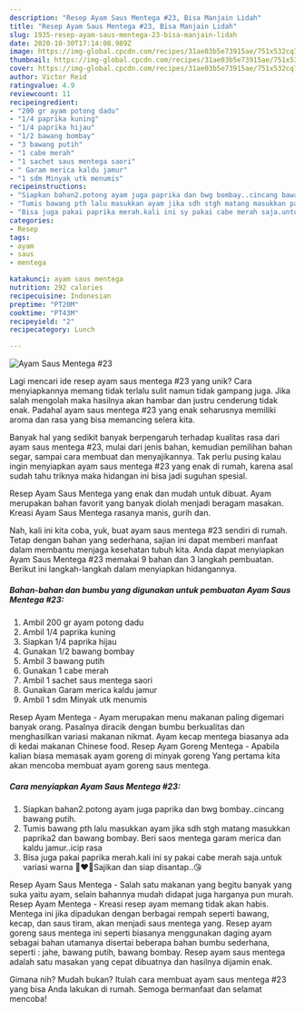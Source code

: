 ```yaml
---
description: "Resep Ayam Saus Mentega #23, Bisa Manjain Lidah"
title: "Resep Ayam Saus Mentega #23, Bisa Manjain Lidah"
slug: 1935-resep-ayam-saus-mentega-23-bisa-manjain-lidah
date: 2020-10-30T17:14:08.989Z
image: https://img-global.cpcdn.com/recipes/31ae03b5e73915ae/751x532cq70/ayam-saus-mentega-23-foto-resep-utama.jpg
thumbnail: https://img-global.cpcdn.com/recipes/31ae03b5e73915ae/751x532cq70/ayam-saus-mentega-23-foto-resep-utama.jpg
cover: https://img-global.cpcdn.com/recipes/31ae03b5e73915ae/751x532cq70/ayam-saus-mentega-23-foto-resep-utama.jpg
author: Victor Reid
ratingvalue: 4.9
reviewcount: 11
recipeingredient:
- "200 gr ayam potong dadu"
- "1/4 paprika kuning"
- "1/4 paprika hijau"
- "1/2 bawang bombay"
- "3 bawang putih"
- "1 cabe merah"
- "1 sachet saus mentega saori"
- " Garam merica kaldu jamur"
- "1 sdm Minyak utk menumis"
recipeinstructions:
- "Siapkan bahan2.potong ayam juga paprika dan bwg bombay..cincang bawang putih."
- "Tumis bawang pth lalu masukkan ayam jika sdh stgh matang masukkan paprika2 dan bawang bombay. Beri saos mentega garam merica dan kaldu jamur..icip rasa"
- "Bisa juga pakai paprika merah.kali ini sy pakai cabe merah saja.untuk variasi warna 💚♥️💛Sajikan dan siap disantap..😘"
categories:
- Resep
tags:
- ayam
- saus
- mentega

katakunci: ayam saus mentega 
nutrition: 292 calories
recipecuisine: Indonesian
preptime: "PT20M"
cooktime: "PT43M"
recipeyield: "2"
recipecategory: Lunch

---
```



![Ayam Saus Mentega #23](https://img-global.cpcdn.com/recipes/31ae03b5e73915ae/751x532cq70/ayam-saus-mentega-23-foto-resep-utama.jpg)

Lagi mencari ide resep ayam saus mentega #23 yang unik? Cara menyiapkannya memang tidak terlalu sulit namun tidak gampang juga. Jika salah mengolah maka hasilnya akan hambar dan justru cenderung tidak enak. Padahal ayam saus mentega #23 yang enak seharusnya memiliki aroma dan rasa yang bisa memancing selera kita.

Banyak hal yang sedikit banyak berpengaruh terhadap kualitas rasa dari ayam saus mentega #23, mulai dari jenis bahan, kemudian pemilihan bahan segar, sampai cara membuat dan menyajikannya. Tak perlu pusing kalau ingin menyiapkan ayam saus mentega #23 yang enak di rumah, karena asal sudah tahu triknya maka hidangan ini bisa jadi suguhan spesial.

Resep Ayam Saus Mentega yang enak dan mudah untuk dibuat. Ayam merupakan bahan favorit yang banyak diolah menjadi beragam masakan. Kreasi Ayam Saus Mentega rasanya manis, gurih dan.


Nah, kali ini kita coba, yuk, buat ayam saus mentega #23 sendiri di rumah. Tetap dengan bahan yang sederhana, sajian ini dapat memberi manfaat dalam membantu menjaga kesehatan tubuh kita. Anda dapat menyiapkan Ayam Saus Mentega #23 memakai 9 bahan dan 3 langkah pembuatan. Berikut ini langkah-langkah dalam menyiapkan hidangannya.

<!--inarticleads1-->

##### Bahan-bahan dan bumbu yang digunakan untuk pembuatan Ayam Saus Mentega #23:

1. Ambil 200 gr ayam potong dadu
1. Ambil 1/4 paprika kuning
1. Siapkan 1/4 paprika hijau
1. Gunakan 1/2 bawang bombay
1. Ambil 3 bawang putih
1. Gunakan 1 cabe merah
1. Ambil 1 sachet saus mentega saori
1. Gunakan  Garam merica kaldu jamur
1. Ambil 1 sdm Minyak utk menumis


Resep Ayam Mentega - Ayam merupakan menu makanan paling digemari banyak orang. Pasalnya diracik dengan bumbu berkualitas dan menghasilkan variasi makanan nikmat. Ayam kecap mentega biasanya ada di kedai makanan Chinese food. Resep Ayam Goreng Mentega - Apabila kalian biasa memasak ayam goreng di minyak goreng Yang pertama kita akan mencoba membuat ayam goreng saus mentega. 

<!--inarticleads2-->

##### Cara menyiapkan Ayam Saus Mentega #23:

1. Siapkan bahan2.potong ayam juga paprika dan bwg bombay..cincang bawang putih.
1. Tumis bawang pth lalu masukkan ayam jika sdh stgh matang masukkan paprika2 dan bawang bombay. Beri saos mentega garam merica dan kaldu jamur..icip rasa
1. Bisa juga pakai paprika merah.kali ini sy pakai cabe merah saja.untuk variasi warna 💚♥️💛Sajikan dan siap disantap..😘


Resep Ayam Saus Mentega - Salah satu makanan yang begitu banyak yang suka yaitu ayam, selain bahannya mudah didapat juga harganya pun murah. Resep Ayam Mentega - Kreasi resep ayam memang tidak akan habis. Mentega ini jika dipadukan dengan berbagai rempah seperti bawang, kecap, dan saus tiram, akan menjadi saus mentega yang. Resep ayam goreng saus mentega ini seperti biasanya menggunakan daging ayam sebagai bahan utamanya disertai beberapa bahan bumbu sederhana, seperti : jahe, bawang putih, bawang bombay. Resep ayam saus mentega adalah satu masakan yang cepat dibuatnya dan hasilnya dijamin enak. 

Gimana nih? Mudah bukan? Itulah cara membuat ayam saus mentega #23 yang bisa Anda lakukan di rumah. Semoga bermanfaat dan selamat mencoba!
